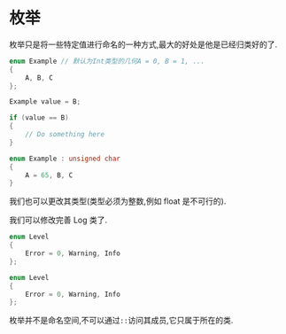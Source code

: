# 枚举

枚举只是将一些特定值进行命名的一种方式,最大的好处是他是已经归类好的了.

```cpp
enum Example // 默认为Int类型的几何A = 0, B = 1, ...
{
    A, B, C
};

Example value = B;

if (value == B)
{
    // Do something here
}
```

```cpp
enum Example : unsigned char
{
    A = 65, B, C
}
```

我们也可以更改其类型(类型必须为整数,例如 float 是不可行的).

我们可以修改完善 Log 类了.

```cpp
enum Level
{
    Error = 0, Warning, Info
};
```

```cpp
enum Level
{
    Error = 0, Warning, Info
};
```

枚举并不是命名空间,不可以通过`::`访问其成员,它只属于所在的类.
